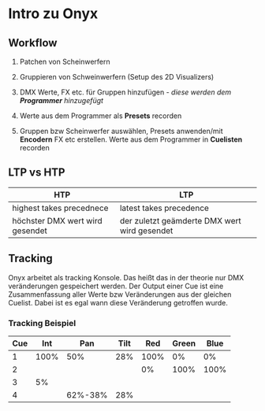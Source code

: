 # Intro zu Onyx



## Workflow

1. Patchen von Scheinwerfern

2. Gruppieren von Schweinwerfern (Setup des 2D Visualizers)

3. DMX Werte, FX etc. für Gruppen hinzufügen - *diese werden dem **Programmer** hinzugefügt*

4. Werte aus dem Programmer als **Presets** recorden

2. Gruppen bzw Scheinwerfer auswählen, Presets anwenden/mit **Encodern** FX etc erstellen. Werte aus dem Programmer in **Cuelisten** recorden


## LTP vs HTP

HTP | LTP
----|----
highest takes precednece | latest takes precedence
höchster DMX wert wird gesendet | der zuletzt geämderte DMX wert wird gesendet



## Tracking

Onyx arbeitet als tracking Konsole. Das heißt das in der theorie nur DMX veränderungen gespeichert werden. Der Output einer Cue ist eine Zusammenfassung aller Werte bzw Veränderungen aus der gleichen Cuelist. Dabei ist es egal wann diese Veränderung getroffen wurde.

### Tracking Beispiel

| Cue  | Int  | Pan     | Tilt | Red  | Green | Blue |
| ---- | ---- | ------- | ---- | ---- | ----- | ---- |
| 1    | 100% | 50%     | 28%  | 100% | 0%    | 0%   |
| 2    |      |         |      | 0%   | 100%  | 100% |
| 3    | 5%   |         |      |      |       |      |
| 4    |      | 62%-38% | 28%  |      |       |      |

